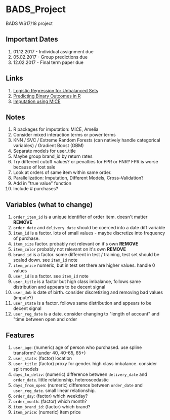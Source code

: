 # BADS_Project

BADS WS17/18 project

## Important Dates

1. 01.12.2017 - Individual assignment due
2. 05.02.2017 - Group predictions due
3. 12.02.2017 - Final term paper due

## Links

1. [Logistic Regression for Unbalanced Sets](http://ethen8181.github.io/machine-learning/unbalanced/unbalanced.html)
2. [Predicting Binary Outcomes in R](https://amunategui.github.io/binary-outcome-modeling/)
3. [Imputation using MICE](https://datascienceplus.com/imputing-missing-data-with-r-mice-package/)

## Notes

1. R packages for imputation: MICE, Amelia
2. Consider mixed interaction terms or power terms
3. KNN / SVC / Extreme Random Forests (can natively handle categorical variables) / Gradient Boost (GBM)
4. Separate models for user_title
5. Maybe group brand_id by return rates
6. Try different cutoff values? or penalties for FPR or FNR? FPR is worse because of lost sale
7. Look at orders of same item within same order.
8. Parallelization: Imputation, Different Models, Cross-Validation?
9. Add in "true value" function
10. Include # purchases?

## Variables (what to change)

1. `order_item_id` is a unique identifier of order item. doesn't matter **REMOVE**
2. `order_date` and `delivery_date` should be coerced into a date diff variable
3. `item_id` is a factor. lots of small values - maybe discretize into frequency of purchase.
4. `item_size` factor. probably not relevant on it's own **REMOVE**
5. `item_color` probably not relevant on it's own **REMOVE**
6. `brand_id` is a factor. some different in test / training, test set should be scaled down. see `item_id` note
7. `item_price` numeric, but in test set there are higher values. handle 0 values
8. `user_id` is a factor. see `item_id` note
9. `user_title` is a factor but high class imbalance, follows same distribution and appears to be decent signal
10. `user_dob` is date of birth. consider discretizing and removing bad values (impute?)
11. `user_state` is a factor. follows same distribution and appears to be decent signal
12. `user_reg_date` is a date. consider changing to "length of account" and "time between open and order

## Features
1. `user_age`: (numeric) age of person who purchased. use spline transform? (under 40, 40-65, 65+)
2. `user_state`: (factor) location
3. `user_title`: (factor) proxy for gender. high class imbalance. consider split models
4. `days_to_deliv`: (numeric) difference between `delivery_date` and `order_date`. little relationship. heteroscedastic
5. `days_from_open`: (numeric) difference between `order_date` and `user_reg_date`. small linear relationship.
6. `order_day`: (factor) which weekday?
7. `order_month`: (factor) which month?
9. `item_brand_id`: (factor) which brand?
10. `item_price`: (numeric) item price
